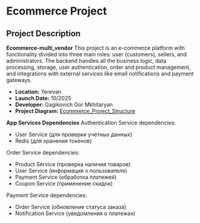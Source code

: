 # Ecommerce Project

## Project Description

**Ecommerce-multi_vendor** This project is an e-commerce platform with functionality divided into three main roles: user (customers), sellers, and administrators. The backend handles all the business logic, data processing, storage, user authentication, order and product management, and integrations with external services like email notifications and payment gateways.

- **Location:** Yerevan
- **Launch Date:** 10/2025
- **Developer:** Gagikovich Gor Mkhitaryan
- **Project Diagram:** [Ecommerce_Project_Structure](https://miro.com/app/board/uXjVJ12s_mg=/?share_link_id=379785323839)

**App Services Dependencies**
Authentication Service
dependencies:
  - User Service (для проверки учетных данных)
  - Redis (для хранения токенов)

Order Service
dependencies:
  - Product Service (проверка наличия товаров)
  - User Service (информация о пользователе)
  - Payment Service (обработка платежей)
  - Coupon Service (применение скидок)

Payment Service
dependencies:
  - Order Service (обновление статуса заказа)
  - Notification Service (уведомления о платежах)

